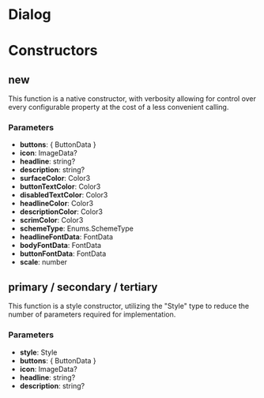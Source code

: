 # Dialog


# Constructors


## new
This function is a native constructor, with verbosity allowing for control over every configurable property at the cost of a less convenient calling.

### Parameters
- **buttons**: { ButtonData }
- **icon**: ImageData?
- **headline**: string?
- **description**: string?
- **surfaceColor**: Color3
- **buttonTextColor**: Color3
- **disabledTextColor**: Color3
- **headlineColor**: Color3
- **descriptionColor**: Color3
- **scrimColor**: Color3
- **schemeType**: Enums.SchemeType
- **headlineFontData**: FontData
- **bodyFontData**: FontData
- **buttonFontData**: FontData
- **scale**: number

## primary / secondary / tertiary
This function is a style constructor, utilizing the "Style" type to reduce the number of parameters required for implementation.

### Parameters
- **style**: Style
- **buttons**: { ButtonData }
- **icon**: ImageData?
- **headline**: string?
- **description**: string?
